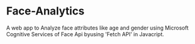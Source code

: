 # Face-Analytics
A web app to Analyze face attributes like age and gender using Microsoft Cognitive Services of Face Api byusing 'Fetch API' in Javacript.
